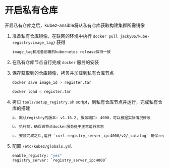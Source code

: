 # 开启私有仓库

开启私有仓库之后，kubez-ansible将从私有仓库获取构建集群所需镜像

1. 准备私有仓库镜像，在联网的环境中执行 `docker pull jacky06/kube-registry:image_tag}` 获得

    ```bash
    image_tag和准备部署的kubernetes release保持一致
    ```

2. 在私有仓库节点自行完成 `docker` 服务的安装

3. 保存获取到的仓库镜像，拷贝并加载到私有仓库节点

    ```bash
    docker save image_id > register.tar

    docker load < register.tar
    ```

4. 拷贝 `tools/setup_registry.sh` script，到私有仓库节点并运行，完成私有仓库的搭建

    ```bash
    a. 默认registry的版本: v1.16.2, 服务端口: 4000，可以根据实际情况修改

    b. 执行前，确保该节点docker服务处于正常运行状态

    c. 安装完成之后,运行 `curl registry_server_ip:4000/v2/_catalog` 确保registry运行正常
    ```

5. 配置 `/etc/kubez/globals.yml`

    ```bash
    enable_registry: "yes"
    registry_server: `registry_server_ip:4000`
    ```
